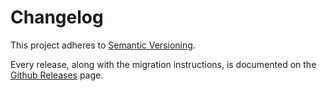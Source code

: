 # Changelog

This project adheres to [Semantic Versioning](http://semver.org/).

Every release, along with the migration instructions, is documented on the [Github Releases](https://github.com/vtex-apps/storefront-sdk/releases) page.
